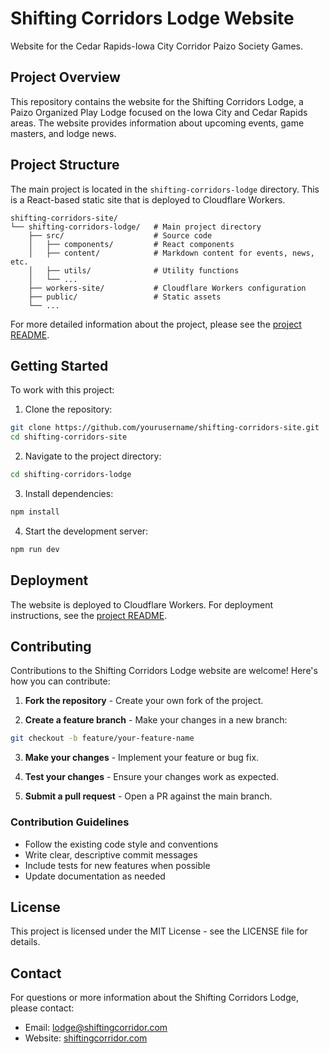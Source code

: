 # Shifting Corridors Lodge Website

Website for the Cedar Rapids-Iowa City Corridor Paizo Society Games.

## Project Overview

This repository contains the website for the Shifting Corridors Lodge, a Paizo Organized Play Lodge focused on the Iowa City and Cedar Rapids areas. The website provides information about upcoming events, game masters, and lodge news.

## Project Structure

The main project is located in the `shifting-corridors-lodge` directory. This is a React-based static site that is deployed to Cloudflare Workers.

```
shifting-corridors-site/
└── shifting-corridors-lodge/   # Main project directory
    ├── src/                    # Source code
    │   ├── components/         # React components
    │   ├── content/            # Markdown content for events, news, etc.
    │   ├── utils/              # Utility functions
    │   └── ...
    ├── workers-site/           # Cloudflare Workers configuration
    ├── public/                 # Static assets
    └── ...
```

For more detailed information about the project, please see the [project README](shifting-corridors-lodge/README.md).

## Getting Started

To work with this project:

1. Clone the repository:
```bash
git clone https://github.com/yourusername/shifting-corridors-site.git
cd shifting-corridors-site
```

2. Navigate to the project directory:
```bash
cd shifting-corridors-lodge
```

3. Install dependencies:
```bash
npm install
```

4. Start the development server:
```bash
npm run dev
```

## Deployment

The website is deployed to Cloudflare Workers. For deployment instructions, see the [project README](shifting-corridors-lodge/README.md#deployment).

## Contributing

Contributions to the Shifting Corridors Lodge website are welcome! Here's how you can contribute:

1. **Fork the repository** - Create your own fork of the project.

2. **Create a feature branch** - Make your changes in a new branch:
```bash
git checkout -b feature/your-feature-name
```

3. **Make your changes** - Implement your feature or bug fix.

4. **Test your changes** - Ensure your changes work as expected.

5. **Submit a pull request** - Open a PR against the main branch.

### Contribution Guidelines

- Follow the existing code style and conventions
- Write clear, descriptive commit messages
- Include tests for new features when possible
- Update documentation as needed

## License

This project is licensed under the MIT License - see the LICENSE file for details.

## Contact

For questions or more information about the Shifting Corridors Lodge, please contact:
- Email: lodge@shiftingcorridor.com
- Website: [shiftingcorridor.com](https://shiftingcorridor.com)